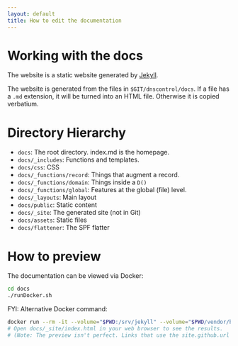 ```yaml
---
layout: default
title: How to edit the documentation
---
```


# Working with the docs

The website is a static website generated by [Jekyll](https://jekyllrb.com/docs/).

The website is generated from the files in `$GIT/dnscontrol/docs`.  If a file
has a `.md` extension, it will be turned into an HTML file. Otherwise it is
copied verbatium.

# Directory Hierarchy

* `docs`:  The root directory.  index.md is the homepage.
* `docs/_includes`: Functions and templates.
* `docs/css`:  CSS
* `docs/_functions/record`: Things that augment a record.
* `docs/_functions/domain`: Things inside a `D()`
* `docs/_functions/global`: Features at the global (file) level.
* `docs/_layouts`: Main layout
* `docs/public`: Static content
* `docs/_site`: The generated site (not in Git)
* `docs/assets`: Static files
* `docs/flattener`: The SPF flatter

# How to preview

The documentation can be viewed via Docker:

```bash
cd docs
./runDocker.sh
```

FYI: Alternative Docker command:

```bash
docker run --rm -it --volume="$PWD:/srv/jekyll" --volume="$PWD/vendor/bundle:/  usr/local/bundle" --env JEKYLL_ENV=production jekyll/jekyll:3.8 jekyll build -V
# Open docs/_site/index.html in your web browser to see the results.
# (Note: The preview isn't perfect. Links that use the site.github.url variable won't work.
```
